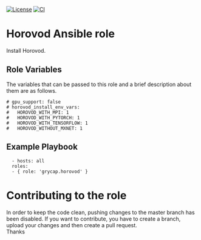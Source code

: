 [![License](https://img.shields.io/badge/license-Apache%202-blue.svg)](https://www.apache.org/licenses/LICENSE-2.0)
[![CI](https://github.com/grycap/ansible-role-horovod/workflows/CI/badge.svg)](https://github.com/grycap/ansible-role-horovod/actions?query=workflow%3ACI)

Horovod Ansible role
=====================

Install Horovod.

Role Variables
--------------

The variables that can be passed to this role and a brief description about them are as follows.

	# gpu_support: false
	# horovod_install_env_vars:
	#   HOROVOD_WITH_MPI: 1
	#   HOROVOD_WITH_PYTORCH: 1
	#   HOROVOD_WITH_TENSORFLOW: 1
	#   HOROVOD_WITHOUT_MXNET: 1

Example Playbook
----------------
```
  - hosts: all
  roles:
  - { role: 'grycap.horovod' }
```

Contributing to the role
========================
In order to keep the code clean, pushing changes to the master branch has been disabled. If you want to contribute, you have to create a branch, upload your changes and then create a pull request.  
Thanks
